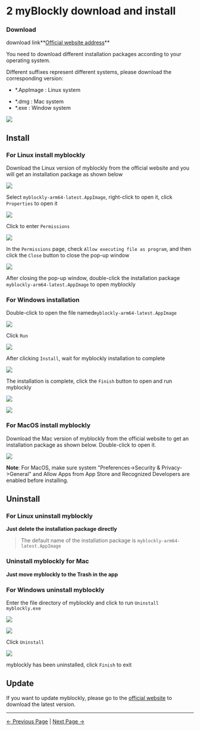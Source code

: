# 2 myBlockly download and install

### Download

download link**[Official website address](https://www.elephantrobotics.com/en/downloads/)**

You need to download different installation packages according to your operating system.



Different suffixes represent different systems, please download the corresponding version:

- *.AppImage  : Linux system

* *.dmg : Mac system
* *.exe : Window system

![](../../../../resources/5-BasicApplication/5.2/5.2.1/img/download.png)



## Install

### For Linux install myblockly

Download the Linux version of myblockly from the official website and you will get an installation package as shown below

![](../../../../resources/5-BasicApplication/5.2/5.2.1/img/appimage.png)





Select `myblockly-arm64-latest.AppImage`, right-click to open it, click `Properties` to open it

<img src="../../../../resources/5-BasicApplication/5.2/5.2.1/img/appimage1.png"  />



Click to enter `Permissions`

<img src="../../../../resources/5-BasicApplication/5.2/5.2.1/img/appimage2.png"  />



In the `Permissions` page, check `Allow executing file as program`, and then click the `Close` button to close the pop-up window

<img src="../../../../resources/5-BasicApplication/5.2/5.2.1/img/appimage3.png"  />



After closing the pop-up window, double-click the installation package `myblockly-arm64-latest.AppImage` to open myblockly



### For Windows installation

Double-click to open the file named`myblockly-arm64-latest.AppImage`

![](../../../../resources/5-BasicApplication/5.2/5.2.1/img/install_1.png)

Click `Run`

![](../../../../resources/5-BasicApplication/5.2/5.2.1/img/install_2.png)

After clicking `Install`, wait for myblockly installation to complete

![](../../../../resources/5-BasicApplication/5.2/5.2.1/img/install_3.png)



The installation is complete, click the `Finish` button to open and run myblockly

![](../../../../resources/5-BasicApplication/5.2/5.2.1/img/install_4.png)

![](../../../../resources/5-BasicApplication/5.2/5.2.1/img/install_5.png)





### For MacOS install myblockly

Download the Mac version of myblockly from the official website to get an installation package as shown below. Double-click to open it.

![](../../../../resources/5-BasicApplication/5.2/5.2.1/img/mac.png)

**Note**: For MacOS, make sure system "Preferences->Security & Privacy->General" and Allow Apps from App Store and Recognized Developers are enabled before installing.









## Uninstall

### For Linux uninstall myblockly

**Just delete the installation package directly**

>The default name of the installation package is `myblockly-arm64-latest.AppImage`





### Uninstall myblockly for Mac

**Just move myblockly to the Trash in the app**





### For Windows uninstall myblockly

Enter the file directory of myblockly and click to run `Uninstall myblockly.exe`

<img src="C:\Users\Administrator\Desktop\320gitbook截图\en\img\uninstall.png"  />

![](../../../../resources/5-BasicApplication/5.2/5.2.1/img/uninstall_1.png)



Click `Uninstall`

![](../../../../resources/5-BasicApplication/5.2/5.2.1/img/uninstall_2.png)

myblockly has been uninstalled, click `Finish` to exit













## Update

If you want to update myblockly, please go to the [official website](https://www.elephantrobotics.com/en/downloads/) to download the latest version.



---

[← Previous Page](1-myBlocklyFirstUse.md) | [Next Page →](3-interface_description.md)